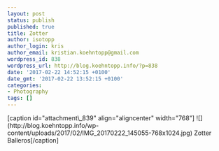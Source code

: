 ```yaml
---
layout: post
status: publish
published: true
title: Zotter
author: isotopp
author_login: kris
author_email: kristian.koehntopp@gmail.com
wordpress_id: 838
wordpress_url: http://blog.koehntopp.info/?p=838
date: '2017-02-22 14:52:15 +0100'
date_gmt: '2017-02-22 13:52:15 +0100'
categories:
- Photography
tags: []
---
```

<p>[caption id="attachment\_839" align="aligncenter" width="768"] ![](http://blog.koehntopp.info/wp-content/uploads/2017/02/IMG_20170222_145055-768x1024.jpg) Zotter Balleros[/caption]</p>
